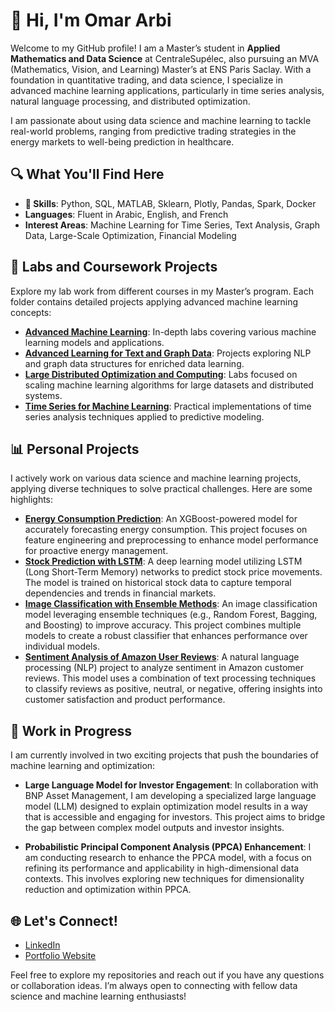 # 👋 Hi, I'm Omar Arbi

Welcome to my GitHub profile! I am a Master’s student in **Applied Mathematics and Data Science** at CentraleSupélec, also pursuing an MVA (Mathematics, Vision, and Learning) Master’s at ENS Paris Saclay. With a foundation in quantitative trading, and data science, I specialize in advanced machine learning applications, particularly in time series analysis, natural language processing, and distributed optimization.

I am passionate about using data science and machine learning to tackle real-world problems, ranging from predictive trading strategies in the energy markets to well-being prediction in healthcare.

## 🔍 What You'll Find Here

- **🔧 Skills**: Python, SQL, MATLAB, Sklearn, Plotly, Pandas, Spark, Docker
- **Languages**: Fluent in Arabic, English, and French
- **Interest Areas**: Machine Learning for Time Series, Text Analysis, Graph Data, Large-Scale Optimization, Financial Modeling

## 📂 Labs and Coursework Projects

Explore my lab work from different courses in my Master’s program. Each folder contains detailed projects applying advanced machine learning concepts:

- [**Advanced Machine Learning**](https://github.com/Omar-Ar1/Advanced-Machine-Learning): In-depth labs covering various machine learning models and applications.
- [**Advanced Learning for Text and Graph Data**](https://github.com/Omar-Ar1/Advanced-Learning-Text-Graph): Projects exploring NLP and graph data structures for enriched data learning.
- [**Large Distributed Optimization and Computing**](https://github.com/Omar-Ar1/Distributed-Optimization): Labs focused on scaling machine learning algorithms for large datasets and distributed systems.
- [**Time Series for Machine Learning**](https://github.com/Omar-Ar1/Time-Series-ML): Practical implementations of time series analysis techniques applied to predictive modeling.

## 📊 Personal Projects

I actively work on various data science and machine learning projects, applying diverse techniques to solve practical challenges. Here are some highlights:

- [**Energy Consumption Prediction**](https://github.com/Omar-Ar1/Quant-Finance-Data-Science/blob/main/Energy_Consumption_Forecast_advanced.ipynb): An XGBoost-powered model for accurately forecasting energy consumption. This project focuses on feature engineering and preprocessing to enhance model performance for proactive energy management.
- [**Stock Prediction with LSTM**](https://github.com/Omar-Ar1/Quant-Finance-Data-Science/blob/main/Stock%20Price%20Prediction%20LSTM.ipynb): A deep learning model utilizing LSTM (Long Short-Term Memory) networks to predict stock price movements. The model is trained on historical stock data to capture temporal dependencies and trends in financial markets.
- [**Image Classification with Ensemble Methods**](https://github.com/Omar-Ar1/Satellite_Image_Classification.ipynb): An image classification model leveraging ensemble techniques (e.g., Random Forest, Bagging, and Boosting) to improve accuracy. This project combines multiple models to create a robust classifier that enhances performance over individual models.
- [**Sentiment Analysis of Amazon User Reviews**](https://github.com/Omar-Ar1/Quant-Finance-Data-Science/blob/main/Amazon%20Reviews%20Sentiment%20Analysis.ipynb): A natural language processing (NLP) project to analyze sentiment in Amazon customer reviews. This model uses a combination of text processing techniques to classify reviews as positive, neutral, or negative, offering insights into customer satisfaction and product performance.

## 🚧 Work in Progress

I am currently involved in two exciting projects that push the boundaries of machine learning and optimization:

- **Large Language Model for Investor Engagement**: In collaboration with BNP Asset Management, I am developing a specialized large language model (LLM) designed to explain optimization model results in a way that is accessible and engaging for investors. This project aims to bridge the gap between complex model outputs and investor insights.
  
- **Probabilistic Principal Component Analysis (PPCA) Enhancement**: I am conducting research to enhance the PPCA model, with a focus on refining its performance and applicability in high-dimensional data contexts. This involves exploring new techniques for dimensionality reduction and optimization within PPCA.


## 🌐 Let's Connect!

- [LinkedIn](https://www.linkedin.com/in/omararbi)
- [Portfolio Website](https://github.com/Omar-Ar1)

Feel free to explore my repositories and reach out if you have any questions or collaboration ideas. I’m always open to connecting with fellow data science and machine learning enthusiasts!

<!--
**Omar-Ar1/Omar-Ar1** is a ✨ _special_ ✨ repository because its `README.md` (this file) appears on your GitHub profile.

Here are some ideas to get you started:

- 🔭 I’m currently working on ...
- 🌱 I’m currently learning ...
- 👯 I’m looking to collaborate on ...
- 🤔 I’m looking for help with ...
- 💬 Ask me about ...
- 📫 How to reach me: ...
- 😄 Pronouns: ...
- ⚡ Fun fact: ...
-->
